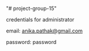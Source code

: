 "# project-group-15" 

credentials for administrator

email: anika.pathak@gmail.com

password: password
